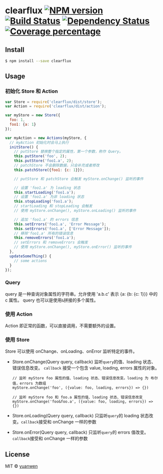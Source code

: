 # clearflux [![NPM version][npm-image]][npm-url] [![Build Status][travis-image]][travis-url] [![Dependency Status][daviddm-image]][daviddm-url] [![Coverage percentage][coveralls-image]][coveralls-url]
> 


## Install

```sh
$ npm install --save clearflux
```


## Usage

### 初始化 Store 和 Action
```js
var Store = require('clearflux/dist/store');
var Action = require('clearflux/dist/action');

var myStore = new Store({
  foo: 1, 
  foo1: {a: 1}
});

var myAction = new Actions(myStore, {
  // myAction 初始化时会马上执行
  initStore() {
    // putStore 替换整个指定的属性，第一个参数，称作 Query。
    this.putStore('foo', 2);
    this.putStore('foo1.a', 2);
    // patchStore 不会删除数据，只会补充或者修改
    this.patchStore({foo1: {c: 1}});

    // putStore 和 patchStore 会触发 myStore.onChange() 监听的事件

    // 设置 'foo1.a' 为 loading 状态
    this.startLoading('foo1.a');
    // 设置 'foo1.a' 为非 loading 状态
    this.stopLoading('foo1.a');
    // startLoading 和 stopLoading 会触发
    // 使用 myStore.onChange(), myStore.onLoading() 监听的事件

    // 追加 'foo1.a' 的 errors 信息
    this.setErrors('foo1.a', 'Error Message');
    this.setErrors('foo1.a', ['Error Message']);
    // 移除'foo1.a' 所有的错误信息
    this.removeErrors('foo1.a');
    // setErrors 和 removeErrors 会触发
    // 使用 myStore.onChange(), myStore.onError() 监听的事件
  },
  updateSomeThing() {
    // some actions
  }
});

```

### Query
query 是一种查询对象属性的字符串。允许使用 'a.b.c' 表示 {a: {b: {c: 1}}} 中的 c 属性。
query 也可以是使用`&`拼接的多个属性。

### 使用 Action

Action 即正常的函数，可以直接调用，不需要额外的设置。

### 使用 Store

Store 可以使用 onChange、onLoading、onError 监听特定的事件。

  * Store.onChange(Query query, callback)  监听`query`的值、loading 状态、错误信息改变。
    `callback` 接受一个包含 value, loading, errors 属性的对象。
  
      ```
      // 监听 myStore foo 属性的值、loading 状态、错误信息改变。loading 为 布尔值，errors 为数组
      myStore.onChange('foo', ({value: foo, loading, errors}) => {})
      
      // 监听 myStore foo 和 foo.a 属性的值、loading 状态、错误信息改变
      myStore.onChange('foo&foo.a', ({value: foo, loading, errors}) => {})
      ```
  
  * Store.onLoading(Query query, callback) 只监听`query`的 loading 状态改变。`callback`接受和 onChange 一样的参数
  * Store.onError(Query query, callback) 只监听`query`的 errors 值改变。`callback`接受和 onChange 一样的参数

## License

MIT © [yuanwen]()


[npm-image]: https://badge.fury.io/js/clearflux.svg
[npm-url]: https://npmjs.org/package/clearflux
[travis-image]: https://travis-ci.org/wenshin/clearflux.svg?branch=master
[travis-url]: https://travis-ci.org/wenshin/clearflux
[daviddm-image]: https://david-dm.org/wenshin/clearflux.svg?theme=shields.io
[daviddm-url]: https://david-dm.org/wenshin/clearflux
[coveralls-image]: https://coveralls.io/repos/wenshin/clearflux/badge.svg
[coveralls-url]: https://coveralls.io/r/wenshin/clearflux
